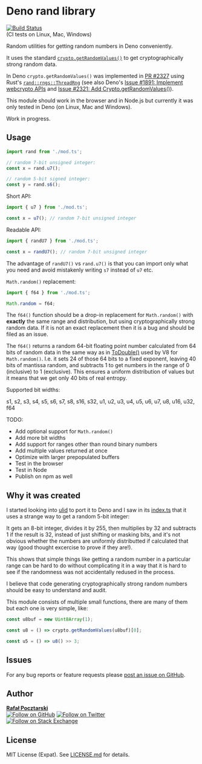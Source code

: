 Deno rand library
=

[![Build Status][actions-img]][actions-url]<br>(CI tests on Linux, Mac, Windows)

Random utilities for getting random numbers in Deno conveniently.

It uses the standard
[`crypto.getRandomValues()`](https://developer.mozilla.org/en-US/docs/Web/API/Crypto/getRandomValues)
to get cryptographically strong random data.

In Deno `crypto.getRandomValues()` was implemented in
[PR #2327](https://github.com/denoland/deno/pull/2327)
using Rust's [`rand::rngs::ThreadRng`](https://docs.rs/rand/0.6.5/rand/rngs/struct.ThreadRng.html)
(see also Deno's
[Issue #1891: Implement webcrypto APIs](https://github.com/denoland/deno/issues/1891)
and
[Issue #2321: Add Crypto.getRandomValues()](https://github.com/denoland/deno/issues/2321)).

This module should work in the browser and in Node.js
but currently it was only tested in Deno (on Linux, Mac and Windows).

Work in progress.

Usage
-

```ts
import rand from './mod.ts';

// random 7-bit unsigned integer:
const x = rand.u7();

// random 5-bit signed integer:
const y = rand.s6();
```

Short API:

```ts
import { u7 } from './mod.ts';

const x = u7(); // random 7-bit unsigned integer
```

Readable API:

```ts
import { randU7 } from './mod.ts';

const x = randU7(); // random 7-bit unsigned integer
```

The advantage of `randU7()` vs `rand.u7()`
is that you can import only what you need and avoid
mistakenly writing `s7` instead of `u7` etc.

`Math.random()` replacement:

```ts
import { f64 } from './mod.ts';

Math.random = f64;
```

The `f64()` function should be a drop-in replacement
for `Math.random()` with **exactly** the same range and
distribution, but using cryptographically strong random data.
If it is not an exact replacement then it is a bug
and should be filed as an issue.

The `f64()` returns a random 64-bit floating point number
calculated from 64 bits of random data in the same way
as in [ToDouble()](https://github.com/v8/v8/blob/085fed0f/src/base/utils/random-number-generator.h#L93-L99)
used by V8 for `Math.random()`.
I.e. it sets 24 of those 64 bits to a fixed exponent,
leaving 40 bits of mantissa random, and subtracts 1 to
get numbers in the range of 0 (inclusive) to 1 (exclusive).
This ensures a uniform distribution of values but it means
that we get only 40 bits of real entropy.

Supported bit widths:

s1,
s2,
s3,
s4,
s5,
s6,
s7,
s8,
s16,
s32,
u1,
u2,
u3,
u4,
u5,
u6,
u7,
u8,
u16,
u32,
f64

TODO:

- Add optional support for `Math.random()`
- Add more bit widths
- Add support for ranges other than round binary numbers
- Add multiple values returned at once
- Optimize with larger prepopulated buffers
- Test in the browser
- Test in Node
- Publish on npm as well

Why it was created
-
I started looking into [ulid](https://github.com/ulid/javascript)
to port it to Deno and I saw in its
[index.ts](https://github.com/ulid/javascript/blob/a5831206a11636c94d4657b9e1a1354c529ee4e9/lib/index.ts)
that it uses a strange way to get a random 5-bit integer:

It gets an 8-bit integer, divides it by 255, then multiplies by 32
and subtracts 1 if the result is 32,
instead of just shifting or masking bits,
and it's not obvious whether the numbers are uniformly distributted
if calculated that way (good thought excercise to prove if they are!).

This shows that simple things like getting a random number
in a particular range can be hard to do
without complicating it in a way that it is hard to see if
the randomness was not accidentally redused in the process.

I believe that code generating cryptographically strong random
numbers should be easy to understand and audit.

This module consists of multiple small functions,
there are many of them but each one is very simple, like:

```ts
const u8buf = new Uint8Array(1);

const u8 = () => crypto.getRandomValues(u8buf)[0];

const u5 = () => u8() >> 3;
```

Issues
-
For any bug reports or feature requests please
[post an issue on GitHub][issues-url].

Author
-
[**Rafał Pocztarski**](https://pocztarski.com/)
<br/>
[![Follow on GitHub][github-follow-img]][github-follow-url]
[![Follow on Twitter][twitter-follow-img]][twitter-follow-url]
<br/>
[![Follow on Stack Exchange][stackexchange-img]][stackoverflow-url]

License
-
MIT License (Expat). See [LICENSE.md](LICENSE.md) for details.

[github-url]: https://github.com/rsp/deno-rand
[readme-url]: https://github.com/rsp/deno-rand#readme
[issues-url]: https://github.com/rsp/deno-rand/issues
[license-url]: https://github.com/rsp/deno-rand/blob/master/LICENSE.md
[actions-url]: https://github.com/rsp/deno-rand/actions
[actions-img]: https://github.com/rsp/deno-rand/workflows/ci/badge.svg?branch=master&event=push
[travis-url]: https://travis-ci.org/rsp/deno-rand
[travis-img]: https://travis-ci.org/rsp/deno-rand.svg?branch=master
[snyk-url]: https://snyk.io/test/github/rsp/deno-rand
[snyk-img]: https://snyk.io/test/github/rsp/deno-rand/badge.svg
[david-url]: https://david-dm.org/rsp/deno-rand
[david-img]: https://david-dm.org/rsp/deno-rand/status.svg
[install-img]: https://nodei.co/npm/ende.png?compact=true
[downloads-img]: https://img.shields.io/npm/dt/ende.svg
[license-img]: https://img.shields.io/npm/l/ende.svg
[stats-url]: http://npm-stat.com/charts.html?package=ende
[github-follow-url]: https://github.com/rsp
[github-follow-img]: https://img.shields.io/github/followers/rsp.svg?style=social&logo=github&label=Follow
[twitter-follow-url]: https://twitter.com/intent/follow?screen_name=pocztarski
[twitter-follow-img]: https://img.shields.io/twitter/follow/pocztarski.svg?style=social&logo=twitter&label=Follow
[stackoverflow-url]: https://stackoverflow.com/users/613198/rsp
[stackexchange-url]: https://stackexchange.com/users/303952/rsp
[stackexchange-img]: https://stackexchange.com/users/flair/303952.png

